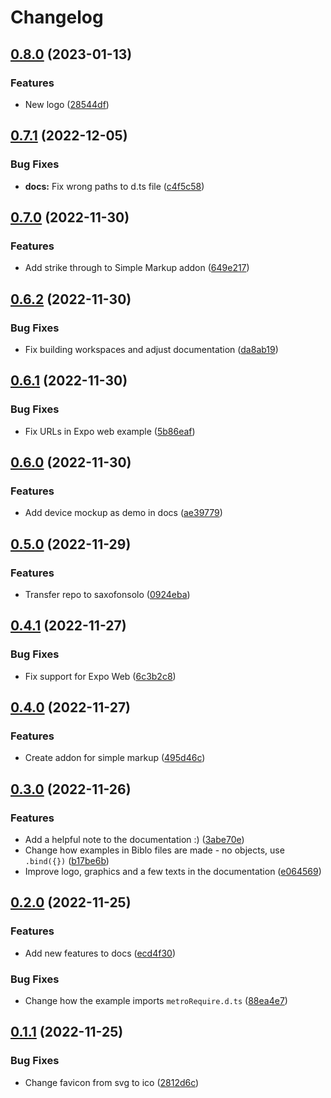 # Changelog

## [0.8.0](https://github.com/saxofonsolo/biblo/compare/docs-v0.7.1...docs-v0.8.0) (2023-01-13)


### Features

* New logo ([28544df](https://github.com/saxofonsolo/biblo/commit/28544df85e98757f9c2c200406e3b6f96e2c2cc4))

## [0.7.1](https://github.com/saxofonsolo/biblo/compare/docs-v0.7.0...docs-v0.7.1) (2022-12-05)


### Bug Fixes

* **docs:** Fix wrong paths to d.ts file ([c4f5c58](https://github.com/saxofonsolo/biblo/commit/c4f5c588d2e2234a0ed881d7de5df5ebafec650d))

## [0.7.0](https://github.com/saxofonsolo/biblo/compare/docs-v0.6.2...docs-v0.7.0) (2022-11-30)


### Features

* Add strike through to Simple Markup addon ([649e217](https://github.com/saxofonsolo/biblo/commit/649e2175d6d9ca33ead2976885cf60c5bb75bf84))

## [0.6.2](https://github.com/saxofonsolo/biblo/compare/docs-v0.6.1...docs-v0.6.2) (2022-11-30)


### Bug Fixes

* Fix building workspaces and adjust documentation ([da8ab19](https://github.com/saxofonsolo/biblo/commit/da8ab19f1bd91c3f8243ae5ae9ca0966496bdd02))

## [0.6.1](https://github.com/saxofonsolo/biblo/compare/docs-v0.6.0...docs-v0.6.1) (2022-11-30)


### Bug Fixes

* Fix URLs in Expo web example ([5b86eaf](https://github.com/saxofonsolo/biblo/commit/5b86eaf8a8ff384f31e5bb19c67f00d9a0f3e0f4))

## [0.6.0](https://github.com/saxofonsolo/biblo/compare/docs-v0.5.0...docs-v0.6.0) (2022-11-30)


### Features

* Add device mockup as demo in docs ([ae39779](https://github.com/saxofonsolo/biblo/commit/ae3977957b1eb5fff0d1cb27a6e75c900b706243))

## [0.5.0](https://github.com/saxofonsolo/biblo/compare/docs-v0.4.1...docs-v0.5.0) (2022-11-29)


### Features

* Transfer repo to saxofonsolo ([0924eba](https://github.com/saxofonsolo/biblo/commit/0924ebae1608560e09ac3bc778210d8fff995bee))

## [0.4.1](https://github.com/saxofonsolo/biblo/compare/docs-v0.4.0...docs-v0.4.1) (2022-11-27)


### Bug Fixes

* Fix support for Expo Web ([6c3b2c8](https://github.com/saxofonsolo/biblo/commit/6c3b2c8acf120a4bb0eb20a8c562ad6ef245d00d))

## [0.4.0](https://github.com/saxofonsolo/biblo/compare/docs-v0.3.0...docs-v0.4.0) (2022-11-27)


### Features

* Create addon for simple markup ([495d46c](https://github.com/saxofonsolo/biblo/commit/495d46ce5ffe21cb97b47a7e3a06ca795e809898))

## [0.3.0](https://github.com/saxofonsolo/biblo/compare/docs-v0.2.0...docs-v0.3.0) (2022-11-26)


### Features

* Add a helpful note to the documentation :) ([3abe70e](https://github.com/saxofonsolo/biblo/commit/3abe70ef67e8e8bad325a7157d8ded2c2a9a22cd))
* Change how examples in Biblo files are made - no objects, use `.bind({})` ([b17be6b](https://github.com/saxofonsolo/biblo/commit/b17be6ba570018d49f7af47139940236cb3a7b4d))
* Improve logo, graphics and a few texts in the documentation ([e064569](https://github.com/saxofonsolo/biblo/commit/e06456986e75a63c62fd6d4507e78103af088217))

## [0.2.0](https://github.com/saxofonsolo/biblo/compare/docs-v0.1.1...docs-v0.2.0) (2022-11-25)


### Features

* Add new features to docs ([ecd4f30](https://github.com/saxofonsolo/biblo/commit/ecd4f3070c1fa0bee6a502f3d1949c9d56893edb))


### Bug Fixes

* Change how the example imports `metroRequire.d.ts` ([88ea4e7](https://github.com/saxofonsolo/biblo/commit/88ea4e706248565b8d58551931fb6adb7b483b79))

## [0.1.1](https://github.com/saxofonsolo/biblo/compare/docs-v0.1.0...docs-v0.1.1) (2022-11-25)


### Bug Fixes

* Change favicon from svg to ico ([2812d6c](https://github.com/saxofonsolo/biblo/commit/2812d6cbf5e8ea0e835c6a9f7bf3e0fc3738fb3e))
